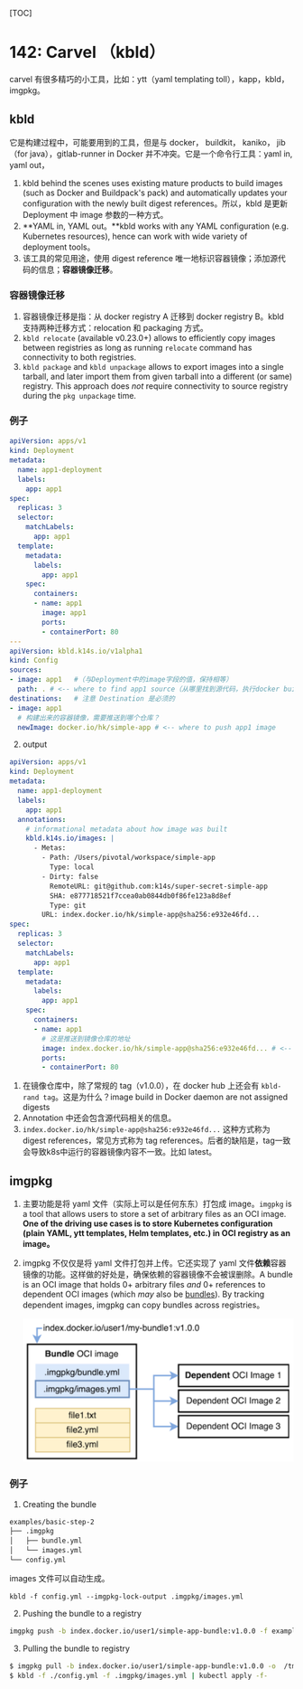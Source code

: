 [TOC]

# 142: Carvel （kbld）

carvel 有很多精巧的小工具，比如：ytt（yaml templating toll），kapp，kbld，imgpkg。

## kbld

它是构建过程中，可能要用到的工具，但是与 docker， buildkit， kaniko， jib（for java），gitlab-runner in Docker 并不冲突。它是一个命令行工具：yaml in, yaml out，

1. kbld behind the scenes uses existing mature products to build images (such as Docker and Buildpack's pack) and automatically updates your configuration with the newly built digest references。所以，kbld 是更新 Deployment 中 image 参数的一种方式。 
2. **YAML in, YAML out。**kbld works with any YAML configuration (e.g. Kubernetes resources), hence can work with wide variety of deployment tools。
3. 该工具的常见用途，使用 digest reference 唯一地标识容器镜像；添加源代码的信息；**容器镜像迁移**。

### 容器镜像迁移

1. 容器镜像迁移是指：从 docker registry A 迁移到 docker registry B。kbld 支持两种迁移方式：relocation 和 packaging 方式。
2. `kbld relocate` (available v0.23.0+) allows to efficiently copy images between registries as long as running `relocate` command has connectivity to both registries.
3. `kbld package` and `kbld unpackage` allows to export images into a single tarball, and later import them from given tarball into a different (or same) registry. This approach does *not* require connectivity to source registry during the `pkg unpackage` time.

### 例子

```yaml
apiVersion: apps/v1
kind: Deployment
metadata:
  name: app1-deployment
  labels:
    app: app1
spec:
  replicas: 3
  selector:
    matchLabels:
      app: app1
  template:
    metadata:
      labels:
        app: app1
    spec:
      containers:
      - name: app1
        image: app1
        ports:
        - containerPort: 80
---
apiVersion: kbld.k14s.io/v1alpha1
kind: Config
sources:
- image: app1 	#（与Deployment中的image字段的值，保持相等）
  path: . # <-- where to find app1 source（从哪里找到源代码，执行docker build）
destinations:	# 注意 Destination 是必须的
- image: app1
  # 构建出来的容器镜像，需要推送到哪个仓库？
  newImage: docker.io/hk/simple-app # <-- where to push app1 image
```

2. output

```yaml
apiVersion: apps/v1
kind: Deployment
metadata:
  name: app1-deployment
  labels:
    app: app1
  annotations:
    # informational metadata about how image was built
    kbld.k14s.io/images: |
      - Metas:
        - Path: /Users/pivotal/workspace/simple-app
          Type: local
        - Dirty: false
          RemoteURL: git@github.com:k14s/super-secret-simple-app
          SHA: e877718521f7ccea0ab0844db0f86fe123a8d8ef
          Type: git
        URL: index.docker.io/hk/simple-app@sha256:e932e46fd...      
spec:
  replicas: 3
  selector:
    matchLabels:
      app: app1
  template:
    metadata:
      labels:
        app: app1
    spec:
      containers:
      - name: app1
        # 这是推送到镜像仓库的地址
        image: index.docker.io/hk/simple-app@sha256:e932e46fd... # <-- built and pushed image
        ports:
        - containerPort: 80
```

1. 在镜像仓库中，除了常规的 tag（v1.0.0），在 docker hub 上还会有 `kbld-rand tag`。这是为什么？image build in Docker daemon are not assigned digests
2. Annotation 中还会包含源代码相关的信息。
3. `index.docker.io/hk/simple-app@sha256:e932e46fd...` 这种方式称为 digest references，常见方式称为 tag references。后者的缺陷是，tag一致会导致k8s中运行的容器镜像内容不一致。比如 latest。 

## imgpkg

1. 主要功能是将 yaml 文件（实际上可以是任何东东）打包成 image。`imgpkg` is a tool that allows users to store a set of arbitrary files as an OCI image. **One of the driving use cases is to store Kubernetes configuration (plain YAML, ytt templates, Helm templates, etc.) in OCI registry as an image。**

2. imgpkg 不仅仅是将 yaml 文件打包并上传。它还实现了 yaml 文件**依赖**容器镜像的功能。这样做的好处是，确保依赖的容器镜像不会被误删除。A bundle is an OCI image that holds 0+ arbitrary files *and* 0+ references to dependent OCI images (which *may* also be [bundles](https://carvel.dev/imgpkg/docs/latest/resources/#nested-bundle)). By tracking dependent images, imgpkg can copy bundles across registries。

   ![image-20210606194552349](https://raw.githubusercontent.com/yandongxiao/typera/main/img/image-20210606194552349.png)

### 例子

1. Creating the bundle

```bash
examples/basic-step-2
├── .imgpkg
│   ├── bundle.yml
│   └── images.yml
└── config.yml
```

images 文件可以自动生成。

```
kbld -f config.yml --imgpkg-lock-output .imgpkg/images.yml
```

2. Pushing the bundle to a registry

```bash
imgpkg push -b index.docker.io/user1/simple-app-bundle:v1.0.0 -f examples/basic-step-2
```

3. Pulling the bundle to registry

```bash
$ imgpkg pull -b index.docker.io/user1/simple-app-bundle:v1.0.0 -o  /tmp/simple-app-bundle
$ kbld -f ./config.yml -f .imgpkg/images.yml | kubectl apply -f-
```

